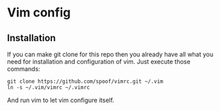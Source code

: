 # Vim config

## Installation
If you can make git clone for this repo then you already have all what you need for installation and configuration of vim. Just execute those commands:

```
git clone https://github.com/spoof/vimrc.git ~/.vim
ln -s ~/.vim/vimrc ~/.vimrc
```
And run vim to let vim configure itself.


